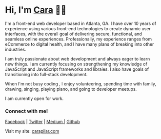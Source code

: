 # Hi, I'm [Cara](https://www.carapilar.com/) 👋🏽

I'm a front-end web developer based in Atlanta, GA. I have over 10 years of experience using various front-end technologies to create dynamic user interfaces, with the overall goal of delivering secure, functional, and seamless online experiences. Professionally, my experience ranges from eCommerce to digital health, and I have many plans of breaking into other industries. 

I am truly passionate about web development and always eager to learn new things. I am currently focusing on strengthening my knowledge of JavaScript and JavaScript frameworks and libraies. I also have goals of transitioning into full-stack development.

When I'm not busy coding , I enjoy volunteering, spending time with family, drawing, singing, playing piano, and going to developer meetups.

I am currently open for work.

### Connect with me!
[Facebook](https://www.facebook.com/carapilartech)  |  [Twitter](https://www.twitter.com/CaraPilar_)  |  [Medium ](https://carapilar.medium.com/)  |  [Github](https://www.github.com/CaraPilar)

Visit my site: [carapilar.com](https://www.carapilar.com)

<!--
**CaraPilar/carapilar** is a ✨ _special_ ✨ repository because its `README.md` (this file) appears on your GitHub profile.

Here are some ideas to get you started:

- 🔭 I’m currently working on ...
- 🌱 I’m currently learning ...
- 👯 I’m looking to collaborate on ...
- 🤔 I’m looking for help with ...
- 💬 Ask me about ...
- 📫 How to reach me: ...
- 😄 Pronouns: ...
- ⚡ Fun fact: ...
-->
